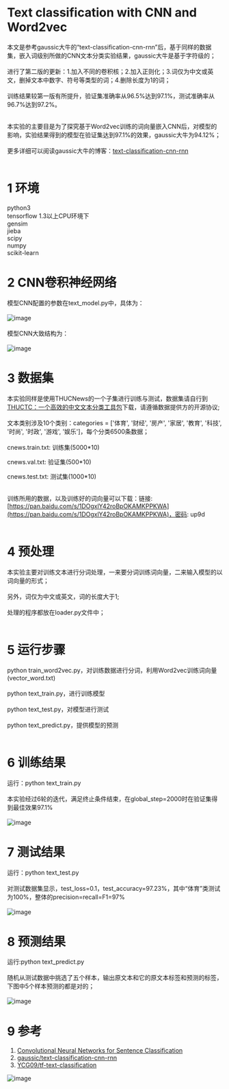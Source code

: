 # Text classification with CNN and Word2vec
本文是参考gaussic大牛的“text-classification-cnn-rnn”后，基于同样的数据集，嵌入词级别所做的CNN文本分类实验结果，gaussic大牛是基于字符级的；<br><br>
进行了第二版的更新：1.加入不同的卷积核；2.加入正则化；3.词仅为中文或英文，删掉文本中数字、符号等类型的词；4.删除长度为1的词；<br>
<br>
训练结果较第一版有所提升，验证集准确率从96.5%达到97.1%，测试准确率从96.7%达到97.2%。<br>
<br>


本实验的主要目是为了探究基于Word2vec训练的词向量嵌入CNN后，对模型的影响，实验结果得到的模型在验证集达到97.1%的效果，gaussic大牛为94.12%；<br><br>
更多详细可以阅读gaussic大牛的博客：[text-classification-cnn-rnn](https://github.com/gaussic/text-classification-cnn-rnn)<br><br>

1 环境
=
python3<br>
tensorflow 1.3以上CPU环境下<br>
gensim<br>
jieba<br>
scipy<br>
numpy<br>
scikit-learn<br>

2 CNN卷积神经网络
=
模型CNN配置的参数在text_model.py中，具体为：<br><br>
![image](https://github.com/cjymz886/text-cnn/blob/master/images/text_cnn_config.png)<br><br>
模型CNN大致结构为：<br><br>
![image](https://github.com/cjymz886/text-cnn/blob/master/images/text_cnn.png)

3 数据集
=
本实验同样是使用THUCNews的一个子集进行训练与测试，数据集请自行到[THUCTC：一个高效的中文文本分类工具包](http://thuctc.thunlp.org/)下载，请遵循数据提供方的开源协议;<br><br>
文本类别涉及10个类别：categories = \['体育', '财经', '房产', '家居', '教育', '科技', '时尚', '时政', '游戏', '娱乐']，每个分类6500条数据；<br><br>
cnews.train.txt: 训练集(5000*10)<br>

cnews.val.txt: 验证集(500*10)<br>

cnews.test.txt: 测试集(1000*10)<br><br>

训练所用的数据，以及训练好的词向量可以下载：链接: [https://pan.baidu.com/s/1DOgxlY42roBpOKAMKPPKWA](https://pan.baidu.com/s/1DOgxlY42roBpOKAMKPPKWA)，密码: up9d<br><br>




4 预处理
=
本实验主要对训练文本进行分词处理，一来要分词训练词向量，二来输入模型的以词向量的形式；<br><br>
另外，词仅为中文或英文，词的长度大于1;<br><br>
处理的程序都放在loader.py文件中；<br><br>


5 运行步骤
=
python train_word2vec.py，对训练数据进行分词，利用Word2vec训练词向量(vector_word.txt)<br><br>
python text_train.py，进行训练模型<br><br>
python text_test.py，对模型进行测试<br><br>
python text_predict.py，提供模型的预测<br><br>


6 训练结果
=
运行：python text_train.py<br><br>
本实验经过6轮的迭代，满足终止条件结束，在global_step=2000时在验证集得到最佳效果97.1%<br><br>
![image](https://github.com/cjymz886/text-cnn/blob/master/images/text_cnn_train.png)

7 测试结果
=
运行：python text_test.py<br><br>
对测试数据集显示，test_loss=0.1，test_accuracy=97.23%，其中“体育”类测试为100%，整体的precision=recall=F1=97%<br><br>
![image](https://github.com/cjymz886/text-cnn/blob/master/images/text_cnn_test.png)

8 预测结果
=
运行:python text_predict.py <br><br>
随机从测试数据中挑选了五个样本，输出原文本和它的原文本标签和预测的标签，下图中5个样本预测的都是对的；<br><br>
![image](https://github.com/cjymz886/text-cnn/blob/master/images/text_cnn_predict.png)


9 参考
=
1. [Convolutional Neural Networks for Sentence Classification](https://arxiv.org/abs/1408.5882)
2. [gaussic/text-classification-cnn-rnn](https://github.com/gaussic/text-classification-cnn-rnn)
3. [YCG09/tf-text-classification](https://github.com/YCG09/tf-text-classification)

![image](https://github.com/cjymz886/sentence-similarity/blob/master/images/%E8%87%AA%E7%84%B6%E8%AF%AD%E8%A8%80%E5%A4%84%E7%90%86%E7%AE%97%E6%B3%95%E4%B8%8E%E5%AE%9E%E8%B7%B5.png)<br>

